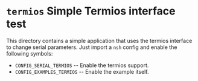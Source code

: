 `termios` Simple Termios interface test
=======================================

This directory contains a simple application that uses the termios
interface to change serial parameters. Just import a `nsh` config and
enable the following symbols:

-   `CONFIG_SERIAL_TERMIOS` -- Enable the termios support.
-   `CONFIG_EXAMPLES_TERMIOS` -- Enable the example itself.
